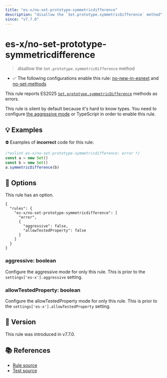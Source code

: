 ```yaml
---
title: "es-x/no-set-prototype-symmetricdifference"
description: "disallow the `Set.prototype.symmetricDifference` method"
since: "v7.7.0"
---
```


# es-x/no-set-prototype-symmetricdifference
> disallow the `Set.prototype.symmetricDifference` method

- ✅ The following configurations enable this rule: [no-new-in-esnext] and [no-set-methods]

This rule reports ES2025 [`Set.prototype.symmetricDifference`](https://github.com/tc39/proposal-set-methods) methods as errors.

This rule is silent by default because it's hard to know types. You need to configure [the aggressive mode](../#the-aggressive-mode) or TypeScript in order to enable this rule.

## 💡 Examples

⛔ Examples of **incorrect** code for this rule:

<eslint-playground type="bad">

```js
/*eslint es-x/no-set-prototype-symmetricdifference: error */
const a = new Set()
const b = new Set()
a.symmetricDifference(b)
```

</eslint-playground>

## 🔧 Options

This rule has an option.

```jsonc
{
  "rules": {
    "es-x/no-set-prototype-symmetricdifference": [
      "error",
      {
        "aggressive": false,
        "allowTestedProperty": false
      }
    ]
  }
}
```

### aggressive: boolean

Configure the aggressive mode for only this rule.
This is prior to the `settings['es-x'].aggressive` setting.

### allowTestedProperty: boolean

Configure the allowTestedProperty mode for only this rule.
This is prior to the `settings['es-x'].allowTestedProperty` setting.

## 🚀 Version

This rule was introduced in v7.7.0.

## 📚 References

- [Rule source](https://github.com/eslint-community/eslint-plugin-es-x/blob/master/lib/rules/no-set-prototype-symmetricdifference.js)
- [Test source](https://github.com/eslint-community/eslint-plugin-es-x/blob/master/tests/lib/rules/no-set-prototype-symmetricdifference.js)

[no-new-in-esnext]: ../configs/index.md#no-new-in-esnext
[no-set-methods]: ../configs/index.md#no-set-methods
